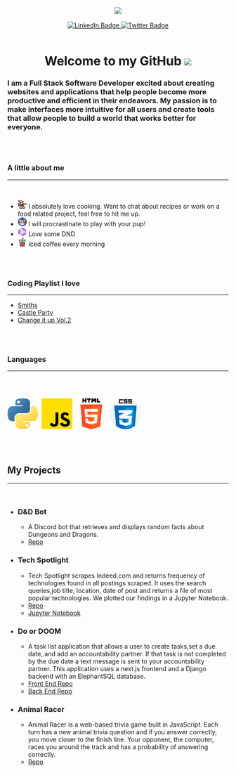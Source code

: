 <p align="center">
    <img src="https://media.giphy.com/media/5eLDrEaRGHegx2FeF2/giphy.gif" width="300"/>
</p>

<div align="center" id="badges">
  <a href="https://www.linkedin.com/in/nicholasmercado/">
    <img src="https://img.shields.io/badge/LinkedIn-blue?style=for-the-badge&logo=linkedin&logoColor=white" alt="LinkedIn Badge"/>
  </a>
  
  <a href="https://twitter.com/_NMercado">
    <img src="https://img.shields.io/badge/Twitter-blue?style=for-the-badge&logo=twitter&logoColor=white" alt="Twitter Badge"/>
  </a>
</div>

<br>

<h1 align="center">
Welcome to my GitHub
    <img src="https://media.giphy.com/media/hvRJCLFzcasrR4ia7z/giphy.gif" width="40">
</h1>


<h3>I am a Full Stack Software Developer excited about creating websites and applications that help people become more productive and efficient in their endeavors. My passion is to make interfaces more intuitive for all users and create tools that allow people to build a world that works better for everyone.</h3>

<br>

<!-- <h3> What I am currently working on</h3> -->

<!-- ___ -->
<br>

<h3> A little about me</h3>

___
<br>

- <img src="assets/cooking.png" width=20/> I absolutely love cooking. Want to chat about recipes or work on a food related project, feel free to hit me up.
- <img src="assets/dog.png" width=20/> I will procrastinate to play with your pup!
- <img src="assets/dice.png" width=20/> Love some DND
- <img src="assets/iced-coffee.png" width=20/>  Iced coffee every morning

<br>
<br>

<h3> Coding Playlist I love </h3>

---
<ul dir="auto">
<li><a href="https://open.spotify.com/playlist/7GmGc99r7Qjdw4763y95V2?si=eb4080ccbe014f2c" rel="nofollow">Smiths</a></li>
<li><a href="https://open.spotify.com/playlist/5Jm8YoUgGWBPzSqMMXVY6i?si=7f18359f7a324092" rel="nofollow">Castle Party</a></li>
<li><a href="https://open.spotify.com/playlist/7o393327DKW7sVfNDfQlgi?si=7e00e1cbda064763" rel="nofollow">Change it up Vol.2</a></li>

</ul>

<br>

<br>
<h3>Languages</h3>

___

<br>
<br>

<img src="assets/python.png" width=70/>&nbsp;&nbsp;<img src="assets/js.png" width=70/>&nbsp;&nbsp;<img src="assets/html-5.png" width=70/>&nbsp;&nbsp;<img src="assets/css.png" width=70/>

<br>
<br>

## My Projects

___

<br>

- ### D&D Bot

  - A Discord bot that retrieves and displays random facts about Dungeons and Dragons.
  - [Repo](https://github.com/Nicholas-Mercado/dnd-bot)
  
- ### Tech Spotlight
  
  - Tech Spotlight scrapes Indeed.com and returns frequency of technologies found in all postings scraped. It uses the search queries,job title, location, date of post and returns a file of most popular technologies. We plotted our findings in a Jupyter Notebook.
  - [Repo](https://github.com/regex-rejects/tech-spotlight)
  - [Jupyter Notebook](https://www.kaggle.com/code/edenbrekke/tech-spotlight-indeed-data-18may2022/notebook)
  
- ### Do or DOOM

  - A task list application that allows a user to create tasks,set a due date, and add an accountability partner. If that task is not completed by the due date a text message is sent to your accountability partner. This application uses a next.js frontend and a Django backend with an ElephantSQL database.
  - [Front End Repo](https://github.com/TheG0ATS/do-or-doom-fe)
  - [Back End Repo](https://github.com/TheG0ATS/do-or-doom-api)
  

- ### Animal Racer

  - Animal Racer is a web-based trivia game built in JavaScript. Each turn has a new animal trivia question and if you answer correctly, you move closer to the finish line. Your opponent, the computer, races you around the track and has a probability of answering correctly.
  - [Repo](https://github.com/The-Go-Gitters/trivia-race)

